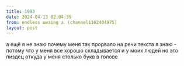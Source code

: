 ```yaml
---
title: 1993
date: 2024-04-13 02:04:39
from: endless шизing ⍼ (channel1162404975)
layout: post
---
```


а ещё я не знаю почему меня так прорвало на речи текста 
я знаю - потому что у меня все хорошо складывается и у моих людей
но это пиздец откуда у меня столько букв в голове
